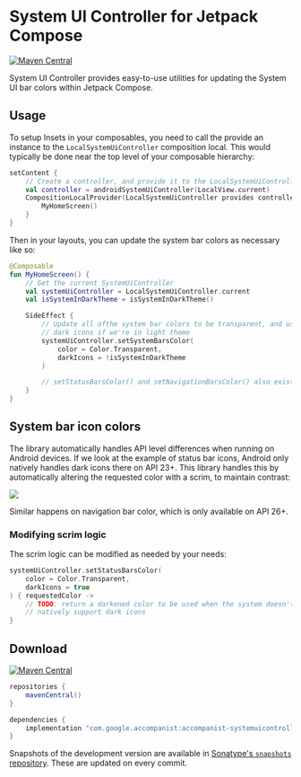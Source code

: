 # System UI Controller for Jetpack Compose

[![Maven Central](https://img.shields.io/maven-central/v/com.google.accompanist/accompanist-systemuicontroller)](https://search.maven.org/search?q=g:com.google.accompanist)

System UI Controller provides easy-to-use utilities for updating the System UI bar colors within Jetpack Compose.

## Usage
To setup Insets in your composables, you need to call the provide an instance to the `LocalSystemUiController`
composition local. This would typically be done near the top level of your composable hierarchy:

``` kotlin
setContent {
    // Create a controller, and provide it to the LocalSystemUiController
    val controller = androidSystemUiController(LocalView.current)
    CompositionLocalProvider(LocalSystemUiController provides controller) {
        MyHomeScreen()
    }
}
```

Then in your layouts, you can update the system bar colors as necessary like so:

``` kotlin
@Composable
fun MyHomeScreen() {
    // Get the current SystemUiController
    val systemUiController = LocalSystemUiController.current
    val isSystemInDarkTheme = isSystemInDarkTheme()

    SideEffect {
        // Update all ofthe system bar colors to be transparent, and use
        // dark icons if we're in light theme
        systemUiController.setSystemBarsColor(
            color = Color.Transparent,
            darkIcons = !isSystemInDarkTheme
        )

        // setStatusBarsColor() and setNavigationBarsColor() also exist
    }
}
```

## System bar icon colors
The library automatically handles API level differences when running on Android devices. If we look at the example
of status bar icons, Android only natively handles dark icons there on API 23+. This library handles this by automatically
altering the requested color with a scrim, to maintain contrast:

![](api-scrim.png)

Similar happens on navigation bar color, which is only available on API 26+.

### Modifying scrim logic

The scrim logic can be modified as needed by your needs:

``` kotlin
systemUiController.setStatusBarsColor(
    color = Color.Transparent,
    darkIcons = true
) { requestedColor ->
    // TODO: return a darkened color to be used when the system doesn't
    // natively support dark icons
}
```

## Download
[![Maven Central](https://img.shields.io/maven-central/v/com.google.accompanist/accompanist-systemuicontroller)](https://search.maven.org/search?q=g:com.google.accompanist)

```groovy
repositories {
    mavenCentral()
}

dependencies {
    implementation "com.google.accompanist:accompanist-systemuicontroller:<version>"
}
```

Snapshots of the development version are available in [Sonatype's `snapshots` repository][snap]. These are updated on every commit.

[compose]: https://developer.android.com/jetpack/compose
[snap]: https://oss.sonatype.org/content/repositories/snapshots/com/google/accompanist/accompanist-systemuicontroller/
